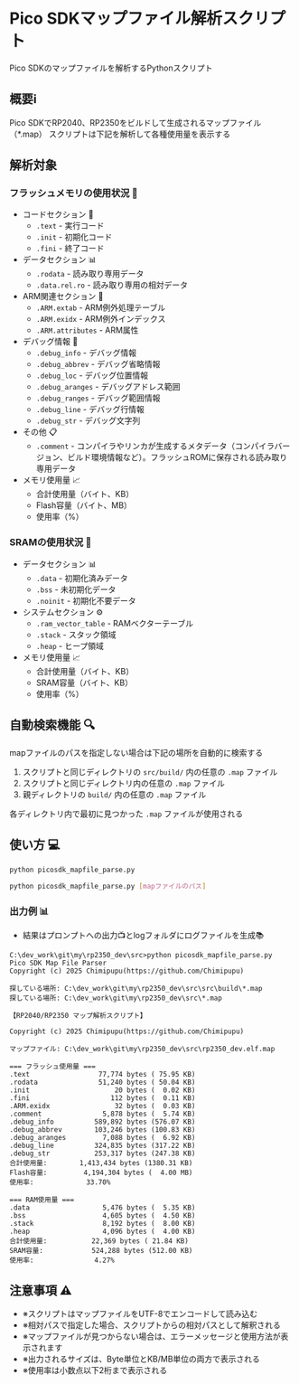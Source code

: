 # Pico SDKマップファイル解析スクリプト

Pico SDKのマップファイルを解析するPythonスクリプト

## 概要ℹ️

Pico SDKでRP2040、RP2350をビルドして生成されるマップファイル（*.map）
スクリプトは下記を解析して各種使用量を表示する

## 解析対象

### フラッシュメモリの使用状況 💾
- コードセクション 📝
  - `.text` - 実行コード
  - `.init` - 初期化コード
  - `.fini` - 終了コード
- データセクション 📊
  - `.rodata` - 読み取り専用データ
  - `.data.rel.ro` - 読み取り専用の相対データ
- ARM関連セクション 🔧
  - `.ARM.extab` - ARM例外処理テーブル
  - `.ARM.exidx` - ARM例外インデックス
  - `.ARM.attributes` - ARM属性
- デバッグ情報 🐛
  - `.debug_info` - デバッグ情報
  - `.debug_abbrev` - デバッグ省略情報
  - `.debug_loc` - デバッグ位置情報
  - `.debug_aranges` - デバッグアドレス範囲
  - `.debug_ranges` - デバッグ範囲情報
  - `.debug_line` - デバッグ行情報
  - `.debug_str` - デバッグ文字列
- その他 📋
  - `.comment` - コンパイラやリンカが生成するメタデータ（コンパイラバージョン、ビルド環境情報など）。フラッシュROMに保存される読み取り専用データ
- メモリ使用量 📈
  - 合計使用量（バイト、KB）
  - Flash容量（バイト、MB）
  - 使用率（%）

### SRAMの使用状況 🧠
- データセクション 📊
  - `.data` - 初期化済みデータ
  - `.bss` - 未初期化データ
  - `.noinit` - 初期化不要データ
- システムセクション ⚙️
  - `.ram_vector_table` - RAMベクターテーブル
  - `.stack` - スタック領域
  - `.heap` - ヒープ領域
- メモリ使用量 📈
  - 合計使用量（バイト、KB）
  - SRAM容量（バイト、KB）
  - 使用率（%）

## 自動検索機能 🔍

mapファイルのパスを指定しない場合は下記の場所を自動的に検索する

1. スクリプトと同じディレクトリの `src/build/` 内の任意の `.map` ファイル
2. スクリプトと同じディレクトリ内の任意の `.map` ファイル
3. 親ディレクトリの `build/` 内の任意の `.map` ファイル

各ディレクトリ内で最初に見つかった `.map` ファイルが使用される

## 使い方 💻

```bash
python picosdk_mapfile_parse.py
```

```bash
python picosdk_mapfile_parse.py [mapファイルのパス]
```

### 出力例 📊

- 結果はプロンプトへの出力📺️とlogフォルダにログファイルを生成📚️

```shell
C:\dev_work\git\my\rp2350_dev\src>python picosdk_mapfile_parse.py
Pico SDK Map File Parser
Copyright (c) 2025 Chimipupu(https://github.com/Chimipupu)

探している場所: C:\dev_work\git\my\rp2350_dev\src\src\build\*.map
探している場所: C:\dev_work\git\my\rp2350_dev\src\*.map

【RP2040/RP2350 マップ解析スクリプト】

Copyright (c) 2025 Chimipupu(https://github.com/Chimipupu)

マップファイル: C:\dev_work\git\my\rp2350_dev\src\rp2350_dev.elf.map

=== フラッシュ使用量 ===
.text                 77,774 bytes ( 75.95 KB)
.rodata               51,240 bytes ( 50.04 KB)
.init                     20 bytes (  0.02 KB)
.fini                    112 bytes (  0.11 KB)
.ARM.exidx                32 bytes (  0.03 KB)
.comment               5,878 bytes (  5.74 KB)
.debug_info          589,892 bytes (576.07 KB)
.debug_abbrev        103,246 bytes (100.83 KB)
.debug_aranges         7,088 bytes (  6.92 KB)
.debug_line          324,835 bytes (317.22 KB)
.debug_str           253,317 bytes (247.38 KB)
合計使用量:        1,413,434 bytes (1380.31 KB)
Flash容量:         4,194,304 bytes (  4.00 MB)
使用率:             33.70%

=== RAM使用量 ===
.data                  5,476 bytes (  5.35 KB)
.bss                   4,605 bytes (  4.50 KB)
.stack                 8,192 bytes (  8.00 KB)
.heap                  4,096 bytes (  4.00 KB)
合計使用量:           22,369 bytes ( 21.84 KB)
SRAM容量:            524,288 bytes (512.00 KB)
使用率:               4.27%
```

## 注意事項 ⚠️

- ※スクリプトはマップファイルをUTF-8でエンコードして読み込む
- ※相対パスで指定した場合、スクリプトからの相対パスとして解釈される
- ※マップファイルが見つからない場合は、エラーメッセージと使用方法が表示されます
- ※出力されるサイズは、Byte単位とKB/MB単位の両方で表示される
- ※使用率は小数点以下2桁まで表示される
